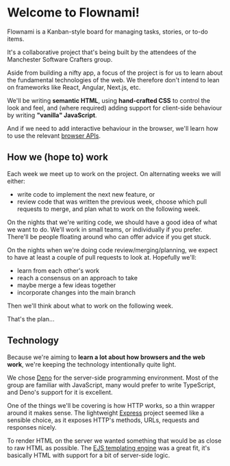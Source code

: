 # Welcome to Flownami!

Flownami is a Kanban-style board for managing tasks, stories, or to-do items.

It's a collaborative project that's being built by the attendees of the
Manchester Software Crafters group.

Aside from building a nifty app, a focus of the project is for us to learn about
the fundamental technologies of the web. We therefore don't intend to lean on
frameworks like React, Angular, Next.js, etc.

We'll be writing **semantic HTML**, using **hand-crafted CSS** to control the
look and feel, and (where required) adding support for client-side behaviour by
writing **"vanilla" JavaScript**.

And if we need to add interactive behaviour in the browser, we'll learn how to
use the relevant [browser APIs].

[browser APIs]: https://developer.mozilla.org/en-US/docs/Web/API

## How we (hope to) work

Each week we meet up to work on the project. On alternating weeks we will
either:

- write code to implement the next new feature, or
- review code that was written the previous week, choose which pull requests to
  merge, and plan what to work on the following week.

On the nights that we're writing code, we should have a good idea of what we
want to do. We'll work in small teams, or individually if you prefer. There'll
be people floating around who can offer advice if you get stuck.

On the nights when we're doing code review/merging/planning, we expect to have
at least a couple of pull requests to look at. Hopefully we'll:

- learn from each other's work
- reach a consensus on an approach to take
- maybe merge a few ideas together
- incorporate changes into the main branch

Then we'll think about what to work on the following week.

That's the plan...

## Technology

Because we're aiming to **learn a lot about how browsers and the web work**,
we're keeping the technology intentionally quite light.

We chose [Deno] for the server-side programming environment. Most of the group
are familiar with JavaScript, many would prefer to write TypeScript, and Deno's
support for it is excellent.

One of the things we'll be covering is how HTTP works, so a thin wrapper around
it makes sense. The lightweight [Express] project seemed like a sensible choice,
as it exposes HTTP's methods, URLs, requests and responses nicely.

To render HTML on the server we wanted something that would be as close to raw
HTML as possible. The [EJS templating engine] was a great fit, it's basically
HTML with support for a bit of server-side logic.

[Deno]: https://deno.com
[Express]: https://expressjs.com/
[EJS templating engine]: https://ejs.co/
